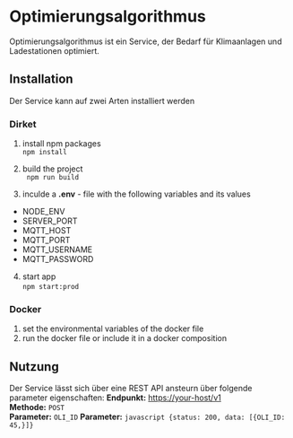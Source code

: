 # Optimierungsalgorithmus

Optimierungsalgorithmus ist ein Service, der Bedarf für Klimaanlagen und Ladestationen optimiert.

## Installation

Der Service kann auf zwei Arten installiert werden

### Dirket

1. install npm packages  
``` npm install ```  

2. build the project  
```  npm run build ```  

3. inculde a **.env** - file with the following variables and its values  
 - NODE_ENV
 - SERVER_PORT
 - MQTT_HOST
 - MQTT_PORT
 - MQTT_USERNAME 
 - MQTT_PASSWORD

4. start app  
``` npm start:prod ```

### Docker

1. set the environmental variables of the docker file
2. run the docker file or include it in a docker composition

## Nutzung

Der Service lässt sich über eine REST API ansteurn über folgende parameter eigenschaften:
**Endpunkt:** <https://your-host/v1>  
**Methode:** ```POST```  
**Parameter:** ```OLI_ID```
**Parameter:** ```javascript {status: 200, data: [{OLI_ID: 45,}]}```
